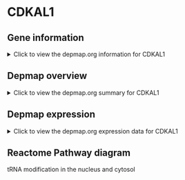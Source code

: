 <h1>CDKAL1</h1>

<h2>Gene information</h2>
<details>
  <summary>Click to view the depmap.org information for CDKAL1</summary>
  <iframe src="https://depmap.org/portal/gene/CDKAL1?tab=about" style="border:none;width:100%;height:800px"></iframe>
</details>

<h2>Depmap overview</h2>
<details>
  <summary>Click to view the depmap.org summary for CDKAL1</summary>
  <iframe src="https://depmap.org/portal/gene/CDKAL1?tab=overview" style="border:none;width:100%;height:800px"></iframe>
</details>

<h2>Depmap expression</h2>
<details>
  <summary>Click to view the depmap.org expression data for CDKAL1</summary>
  <iframe src="https://depmap.org/portal/gene/CDKAL1?tab=characterization" style="border:none;width:100%;height:800px"></iframe>
</details>



<h2>Reactome Pathway diagram</h2>
tRNA modification in the nucleus and cytosol
<div id="diagramHolder"></div>

<script>
    //Creating the Reactome Diagram widget
    //Take into account a proxy needs to be set up in your server side pointing to www.reactome.org
    function onReactomeDiagramReady(){  //This function is automatically called when the widget code is ready to be used
        var diagram = Reactome.Diagram.create({
            "placeHolder" : "diagramHolder",
            "width" : 900,
            "height" : 500
        });

        //Initialising it to the "Hemostasis" pathway
        diagram.loadDiagram("R-HSA-6782315");

        //Adding different listeners

        diagram.onDiagramLoaded(function (loaded) {
            console.info("Loaded ", loaded);
            diagram.flagItems("BAD");
	    diagram.flagItems("Q92934");
            if (loaded == "R-HSA-6782315") diagram.selectItem("R-HSA-6782315");
        });

     }
</script>



